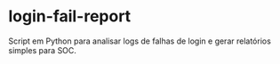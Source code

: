 # login-fail-report
Script em Python para analisar logs de falhas de login e gerar relatórios simples para SOC.
